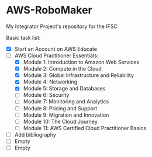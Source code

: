 # AWS-RoboMaker
My Integrator Project's repository for the IFSC

Basic task list:

* [X] Start an Account on AWS Educate
* [ ] AWS Cloud Practitioner Essentials:
    * [X] Module 1: Introduction to Amazon Web Services
    * [X] Module 2: Compute in the Cloud
    * [X] Module 3: Global Infrastructure and Reliability
    * [X] Module 4: Networking
    * [X] Module 5: Storage and Databases
    * [ ] Module 6: Security
    * [ ] Module 7: Monitoring and Analytics
    * [ ] Module 8: Pricing and Support
    * [ ] Module 9: Migration and Innovation
    * [ ] Module 10: The Cloud Journey
    * [ ] Module 11: AWS Certified Cloud Practitioner Basics
* [ ] Add bibliography
* [ ] Empty
* [ ] Empty
